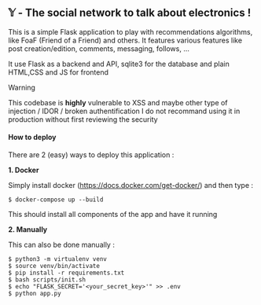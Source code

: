 ## 𝕐 - The social network to talk about electronics !

This is a simple Flask application to play with recommendations algorithms, like FoaF (Friend of a Friend) and others.
It features various features like post creation/edition, comments, messaging, follows, ...

It use Flask as a backend and API, sqlite3 for the database and plain HTML,CSS and JS for frontend

> [!WARNING]
> This codebase is **highly** vulnerable to XSS and maybe other type of injection / IDOR / broken authentification
> I do not recommand using it in production without first reviewing the security

#### How to deploy

There are 2 (easy) ways to deploy this application :

**1. Docker**

Simply install docker (https://docs.docker.com/get-docker/) and then type :
```shell
$ docker-compose up --build
```
This should install all components of the app and have it running [](http://localhost:5000/)

**2. Manually**

This can also be done manually :
```shell
$ python3 -m virtualenv venv
$ source venv/bin/activate
$ pip install -r requirements.txt
$ bash scripts/init.sh
$ echo "FLASK_SECRET='<your_secret_key>'" >> .env
$ python app.py
```
